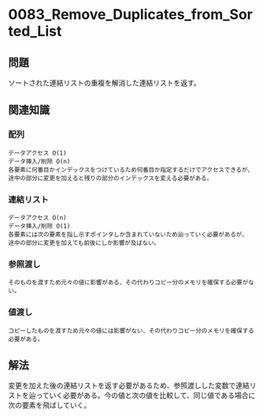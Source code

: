 # 0083_Remove_Duplicates_from_Sorted_List

## 問題

ソートされた連結リストの重複を解消した連結リストを返す。

## 関連知識

### 配列
```
データアクセス O(1) 
データ挿入/削除 O(n)
各要素に何番目かインデックスをつけているため何番目か指定するだけでアクセスできるが、
途中の部分に変更を加えると残りの部分のインデックスを変える必要がある。
```

### 連結リスト
```
データアクセス O(n)
データ挿入/削除 O(1)
各要素には次の要素を指し示すポインタしか含まれていないため辿っていく必要があるが、
途中の部分に変更を加えても前後にしか影響が及ばない。
```

### 参照渡し
```
そのものを渡すため元々の値に影響がある、その代わりコピー分のメモリを確保する必要がない。
```

### 値渡し
```
コピーしたものを渡すため元々の値には影響がない、その代わりコピー分のメモリを確保する必要がある。
```

## 解法

変更を加えた後の連結リストを返す必要があるため、参照渡しした変数で連結リストを辿っていく必要がある。今の値と次の値を比較して、同じ値である場合に次の要素を飛ばしていく。

